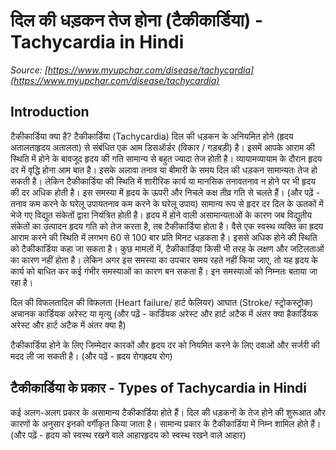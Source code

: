 # दिल की धड़कन तेज होना (टैकीकार्डिया) - Tachycardia in Hindi
_Source: [https://www.myupchar.com/disease/tachycardia](https://www.myupchar.com/disease/tachycardia)_

## Introduction
टैकीकार्डिया क्या है?
टैकीकार्डिया (Tachycardia) दिल की धड़कन के अनियमित होने (हृदय अतालताहृदय अतालता) से संबंधित एक आम डिसऑर्डर (विकार / गड़बड़ी) है। इसमें आपके आराम की स्थिति में होने के बावजूद हृदय की गति सामान्य से बहुत ज्यादा तेज होती है।
व्यायामव्यायाम के दौरान हृदय दर में वृद्धि होना आम बात है। इसके अलावा तनाव या बीमारी के समय दिल की धड़कन सामान्यतः तेज हो सकती है। लेकिन टैकीकार्डिया की स्थिति में शारीरिक कार्य या मानसिक तनावतनाव न होने पर भी हृदय की दर अधिक होती है। इस समस्या में हृदय के ऊपरी और निचले कक्ष तीव्र गति से चलते हैं।
(और पढ़ें - तनाव कम करने के घरेलू उपायतनाव कम करने के घरेलू उपाय)
सामान्य रूप से हृदर दर दिल के ऊतकों में भेजे गए विद्युत संकेतों द्वारा नियंत्रित होती है। हृदय में होने वाली असामान्यताओं के कारण जब विद्युतीय संकेतों का उत्पादन हृदय गति को तेज करता है, तब टैकीकार्डिया होता है। वैसे एक स्वस्थ व्यक्ति का ह्रदय आराम करने की स्थिति में लगभग 60 से 100 बार प्रति मिनट धड़कता है। इससे अधिक होने की स्थिति को टैकीकार्डिया कहा जा सकता है।
कुछ मामलों में, टैकीकार्डिया किसी भी तरह के लक्षण और जटिलताओं का कारण नहीं होता है। लेकिन अगर इस समस्या का उपचार समय रहते नहीं किया जाए, तो यह हृदय के कार्य को बाधित कर कई गंभीर समस्याओं का कारण बन सकता हैं। इन समस्याओं को निम्नतः बताया जा रहा है।

दिल की विफलतादिल की विफलता (Heart failure/ हार्ट फेलियर)
आघात (Stroke/ स्ट्रोकस्ट्रोक)
अचानक कार्डियक अरेस्ट या मृत्यु (और पढ़ें - कार्डियक अरेस्ट और हार्ट अटैक में अंतर क्या हैकार्डियक अरेस्ट और हार्ट अटैक में अंतर क्या है)

टैकीकार्डिया होने के लिए जिम्मेदार कारकों और हृदय दर को नियमित करने के लिए दवाओं और सर्जरी की मदद ली जा सकती है।
(और पढ़ें - ह्रदय रोगह्रदय रोग)

## टैकीकार्डिया के प्रकार - Types of Tachycardia in Hindi
कई अलग-अलग प्रकार के असामान्य टैकीकार्डिया होते हैं। दिल की धड़कनों के तेज होने की शुरूआत और कारणों के अनुसार इनको वर्गीकृत किया जाता है। सामान्य प्रकार के टैकीकार्डिया में निम्न शामिल होते हैं।
(और पढ़ें - हृदय को स्वस्थ रखने वाले आहारहृदय को स्वस्थ रखने वाले आहार)

